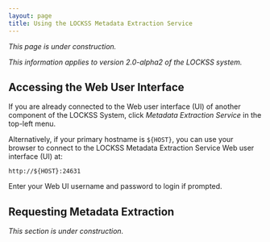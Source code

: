 ```yaml
---
layout: page
title: Using the LOCKSS Metadata Extraction Service
---
```


*This page is under construction.*

*This information applies to version 2.0-alpha2 of the LOCKSS system.*

## Accessing the Web User Interface

If you are already connected to the Web user interface (UI) of another component of the LOCKSS System, click *Metadata Extraction Service* in the top-left menu.

Alternatively, if your primary hostname is `${HOST}`, you can use your browser to connect to the LOCKSS Metadata Extraction Service Web user interface (UI) at:

    http://${HOST}:24631

Enter your Web UI username and password to login if prompted.

## Requesting Metadata Extraction

*This section is under construction.*
